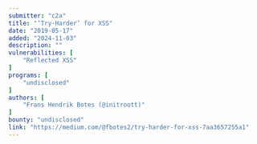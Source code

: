 ```yaml
---
submitter: "c2a"
title: "‘Try-Harder’ for XSS"
date: "2019-05-17"
added: "2024-11-03"
description: ""
vulnerabilities: [
    "Reflected XSS"
]
programs: [
    "undisclosed"
]
authors: [
    "Frans Hendrik Botes (@initroott)"
]
bounty: "undisclosed"
link: "https://medium.com/@fbotes2/try-harder-for-xss-7aa3657255a1"
---
```




